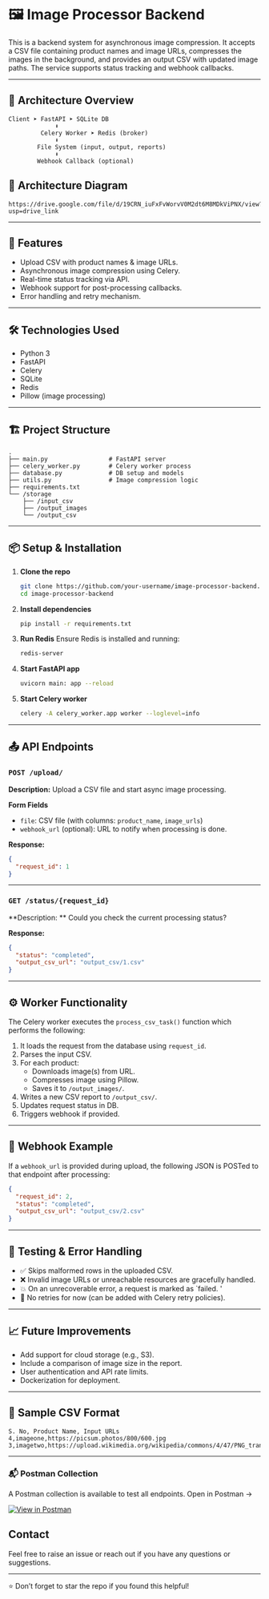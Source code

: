 # 🖼️ Image Processor Backend

This is a backend system for asynchronous image compression. It accepts a CSV file containing product names and image URLs, compresses the images in the background, and provides an output CSV with updated image paths. The service supports status tracking and webhook callbacks.

---

## 📐 Architecture Overview

```
Client ➤ FastAPI ➤ SQLite DB
             ⬇
         Celery Worker ➤ Redis (broker)
             ⬇
        File System (input, output, reports)
             ⬇
        Webhook Callback (optional)
```
## 📝  Architecture Diagram
```
https://drive.google.com/file/d/19CRN_iuFxFvWorvV0M2dt6M8MDkViPNX/view?usp=drive_link

```
---

## 🚀 Features

- Upload CSV with product names & image URLs.
- Asynchronous image compression using Celery.
- Real-time status tracking via API.
- Webhook support for post-processing callbacks.
- Error handling and retry mechanism.

---

## 🛠️ Technologies Used

- Python 3
- FastAPI
- Celery
- SQLite
- Redis
- Pillow (image processing)

---

## 🏗️ Project Structure

```
.
├── main.py                 # FastAPI server
├── celery_worker.py        # Celery worker process
├── database.py             # DB setup and models
├── utils.py                # Image compression logic
├── requirements.txt
└── /storage
    ├── /input_csv
    ├── /output_images
    └── /output_csv

```

---

## 📦 Setup & Installation

1. **Clone the repo**
   ```bash
   git clone https://github.com/your-username/image-processor-backend.git
   cd image-processor-backend
   ```

2. **Install dependencies**
   ```bash
   pip install -r requirements.txt
   ```

3. **Run Redis**
   Ensure Redis is installed and running:
   ```bash
   redis-server
   ```

4. **Start FastAPI app**
   ```bash
   uvicorn main: app --reload
   ```

5. **Start Celery worker**
   ```bash
   celery -A celery_worker.app worker --loglevel=info
   ```

---

## 📤 API Endpoints

### `POST /upload/`

**Description:** Upload a CSV file and start async image processing.

**Form Fields**
- `file`: CSV file (with columns: `product_name`, `image_urls`)
- `webhook_url` (optional): URL to notify when processing is done.

**Response:**
```json
{
  "request_id": 1
}
```

---

### `GET /status/{request_id}`

**Description: ** Could you check the current processing status?

**Response:**
```json
{
  "status": "completed",
  "output_csv_url": "output_csv/1.csv"
}
```

---

## ⚙️ Worker Functionality

The Celery worker executes the `process_csv_task()` function which performs the following:

1. It loads the request from the database using `request_id`.
2. Parses the input CSV.
3. For each product:
   - Downloads image(s) from URL.
   - Compresses image using Pillow.
   - Saves it to `/output_images/`.
4. Writes a new CSV report to `/output_csv/`.
5. Updates request status in DB.
6. Triggers webhook if provided.

---

## 🔔 Webhook Example

If a `webhook_url` is provided during upload, the following JSON is POSTed to that endpoint after processing:

```json
{
  "request_id": 2,
  "status": "completed",
  "output_csv_url": "output_csv/2.csv"
}
```

---

## 🧪 Testing & Error Handling

- ✅ Skips malformed rows in the uploaded CSV.
- ❌ Invalid image URLs or unreachable resources are gracefully handled.
- 💥 On an unrecoverable error, a request is marked as `failed. '
- 🔁 No retries for now (can be added with Celery retry policies).

---

## 📈 Future Improvements

- Add support for cloud storage (e.g., S3).
- Include a comparison of image size in the report.
- User authentication and API rate limits.
- Dockerization for deployment.

---

## 🧩 Sample CSV Format

```csv
S. No, Product Name, Input URLs
4,imageone,https://picsum.photos/800/600.jpg  
3,imagetwo,https://upload.wikimedia.org/wikipedia/commons/4/47/PNG_transparency_demonstration_1.png 
```

---



### 📬 Postman Collection
A Postman collection is available to test all endpoints.
Open in Postman → 

[![View in Postman](https://img.shields.io/badge/View%20in-Postman-orange?logo=postman)](https://www.postman.com/sujit014/workspace/testing-the-apis/request/33142565-e23a9506-a0e0-4055-95b4-a4479a8fb61d?action=share&creator=33142565&ctx=documentation)

##  Contact

Feel free to raise an issue or reach out if you have any questions or suggestions.

---

⭐ Don’t forget to star the repo if you found this helpful!



